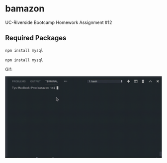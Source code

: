 # bamazon
UC-Riverside Bootcamp Homework Assignment #12

## Required Packages
`npm install mysql`

`npm install mysql`

Gif:

![Alt Text](/assets/first-step-recording-all.gif)
